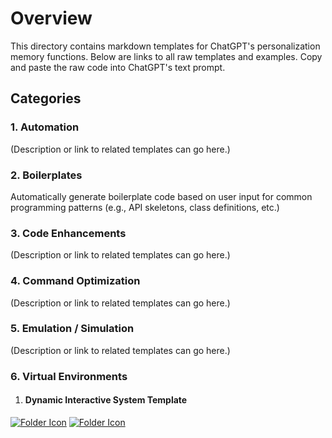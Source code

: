 # Overview

This directory contains markdown templates for ChatGPT's personalization memory functions. Below are links to all raw templates and examples. Copy and paste the raw code into ChatGPT's text prompt.

## Categories

### 1. Automation
(Description or link to related templates can go here.)

### 2. Boilerplates
Automatically generate boilerplate code based on user input for common programming patterns (e.g., API skeletons, class definitions, etc.)

### 3. Code Enhancements
(Description or link to related templates can go here.)

### 4. Command Optimization
(Description or link to related templates can go here.)

### 5. Emulation / Simulation
(Description or link to related templates can go here.)

### 6. Virtual Environments
1. #### Dynamic Interactive System Template
[![Folder Icon](https://img.icons8.com/?size=50&id=59943&format=png&color=000000)](DIST.md)
[![Folder Icon](https://img.icons8.com/?size=50&id=44766&format=png&color=000000)](/templates/examples/DIST.md)
